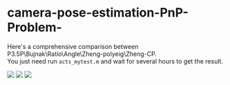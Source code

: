 # camera-pose-estimation-PnP-Problem-
Here's a comprehensive comparison between P3.5P\Bujnak\Ratio\Angle\Zheng-polyeig\Zheng-CP.<br>
You just need run `acts_mytest.m` and wait for several hours to get the result.



![](https://github.com/madaiqian/PnP-camera-pos-estimation-/blob/master/1.jpg) 
![](https://github.com/madaiqian/PnP-camera-pos-estimation-/blob/master/2.jpg) 
![](https://github.com/madaiqian/PnP-camera-pos-estimation-/blob/master/3.jpg) 
